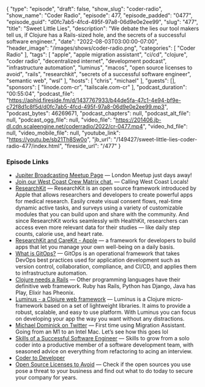 {
  "type": "episode",
  "draft": false,
  "show_slug": "coder-radio",
  "show_name": "Coder Radio",
  "episode": 477,
  "episode_padded": "0477",
  "episode_guid": "d0fc7ab5-4fcd-495f-97a8-06d9e0e2ee99",
  "slug": "477",
  "title": "Sweet Little Lies",
  "description": "We debate the lies our tool makers tell us, if Clojure has a Rails-sized hole, and the secrets of a successful software engineer.",
  "date": "2022-08-03T03:00:00-07:00",
  "header_image": "/images/shows/coder-radio.png",
  "categories": [
    "Coder Radio"
  ],
  "tags": [
    "apple",
    "apple migration assistant",
    "ci/cd",
    "clojure",
    "coder radio",
    "decentralized internet",
    "development podcast",
    "infrastructure automation",
    "luminus",
    "macos",
    "open source licenses to avoid",
    "rails",
    "researchkit",
    "secrets of a successful software engineer",
    "semantic web",
    "wsl"
  ],
  "hosts": [
    "chris",
    "michael"
  ],
  "guests": [],
  "sponsors": [
    "linode.com-cr",
    "tailscale.com-cr"
  ],
  "podcast_duration": "00:55:04",
  "podcast_file": "https://aphid.fireside.fm/d/1437767933/b44de5fa-47c1-4e94-bf9e-c72f8d1c8f5d/d0fc7ab5-4fcd-495f-97a8-06d9e0e2ee99.mp3",
  "podcast_bytes": 46269671,
  "podcast_chapters": null,
  "podcast_alt_file": null,
  "podcast_ogg_file": null,
  "video_file": "https://201406.jb-dl.cdn.scaleengine.net/coderradio/2022/cr-0477.mp4",
  "video_hd_file": null,
  "video_mobile_file": null,
  "youtube_link": "https://youtu.be/sb21Th8Sw0o",
  "jb_url": "/149427/sweet-little-lies-coder-radio-477/index.html",
  "fireside_url": "/477"
}


### Episode Links

  * [Jupiter Broadcasting Meetup Page](https://www.meetup.com/jupiterbroadcasting/ "Jupiter Broadcasting Meetup Page") — London Meetup just days away!
  * [Join our West Coast Crew Matrix chat.](https://bit.ly/westcoastcrew "Join our West Coast Crew Matrix chat.") — Calling West Coast Locals! 
  * [ResearchKit](http://researchkit.org/ "ResearchKit") — ResearchKit is an open source framework introduced by Apple that allows researchers and developers to create powerful apps for medical research. Easily create visual consent flows, real-time dynamic active tasks, and surveys using a variety of customizable modules that you can build upon and share with the community. And since ResearchKit works seamlessly with HealthKit, researchers can access even more relevant data for their studies — like daily step counts, calorie use, and heart rate.
  * [ResearchKit and CareKit - Apple](https://www.apple.com/lae/researchkit/ "ResearchKit and CareKit - Apple") — a framework for developers to build apps that let you manage your own well-being on a daily basis.
  * [What is GitOps?](https://about.gitlab.com/topics/gitops/ "What is GitOps?") — GitOps is an operational framework that takes DevOps best practices used for application development such as version control, collaboration, compliance, and CI/CD, and applies them to infrastructure automation.
  * [Clojure needs a Rails](https://blog.janetacarr.com/clojure-needs-a-rails/ "Clojure needs a Rails") — Other programming languages have their definitive web framework. Ruby has Rails, Python has Django, Java has Play, Elixir has Pheonix. 
  * [Luminus - a Clojure web framework](https://luminusweb.com/ "Luminus - a Clojure web framework") — Luminus is a Clojure micro-framework based on a set of lightweight libraries. It aims to provide a robust, scalable, and easy to use platform. With Luminus you can focus on developing your app the way you want without any distractions. 
  * [Michael Dominick on Twitter](https://twitter.com/dominucco/status/1554102021883584515 "Michael Dominick on Twitter") — First time using Migration Assistant. Going from an M1 to an Intel Mac. Let’s see how this goes lol 
  * [Skills of a Successful Software Engineer](https://www.manning.com/books/skills-of-a-successful-software-engineer "Skills of a Successful Software Engineer") — Skills to grow from a solo coder into a productive member of a software development team, with seasoned advice on everything from refactoring to acing an interview.
  * [Coder to Developer](https://www.amazon.com/gp/product/B000PY3ZCG/ref=dbs_a_def_rwt_hsch_vapi_tkin_p1_i0 "Coder to Developer")
  * [Open Source Licenses to Avoid](https://brainhub.eu/library/open-source-licenses-to-avoid "Open Source Licenses to Avoid") — Check if the open sources you use pose a threat to your business and find out what to do today to secure your company for years.


